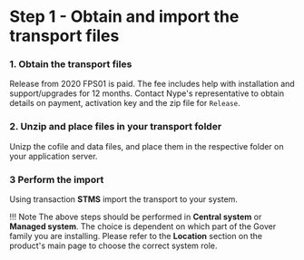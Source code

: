 # Step 1 - Obtain and import the transport files

### 1. Obtain the transport files

Release from 2020 FPS01 is paid. The fee includes help with installation and support/upgrades for 12 months.
Contact Nype's representative to obtain details on payment, activation key and the zip file for `Release`.

### 2. Unzip and place files in your transport folder
Unizp the cofile and data files, and place them in the respective folder on your application server.

### 3 Perform the import
Using transaction **STMS** import the transport to your system.

!!! Note
    The above steps should be performed in **Central system** or **Managed system**. The choice is dependent on which part of the Gover family you are installing. Please refer to the **Location** section on the product's main page to choose the correct system role.

